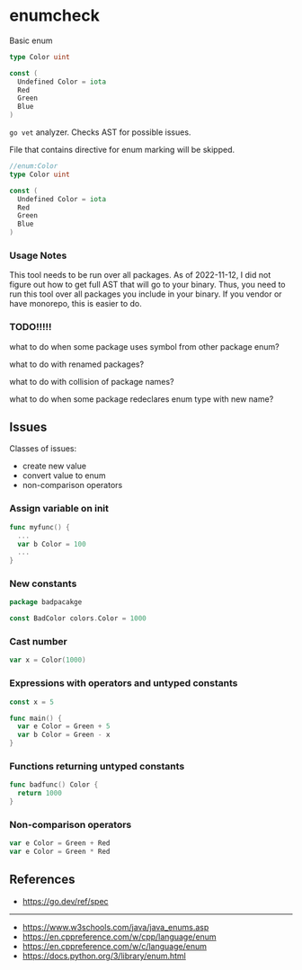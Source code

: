 # enumcheck

Basic enum
```go
type Color uint

const (
  Undefined Color = iota
  Red
  Green
  Blue
)
```

`go vet` analyzer. Checks AST for possible issues.

File that contains directive for enum marking will be skipped.
```go
//enum:Color
type Color uint

const (
  Undefined Color = iota
  Red
  Green
  Blue
)
```

### Usage Notes

This tool needs to be run over all packages.
As of 2022-11-12, I did not figure out how to get full AST that will go to your binary.
Thus, you need to run this tool over all packages you include in your binary.
If you vendor or have monorepo, this is easier to do.

### TODO!!!!!

what to do when some package uses symbol from other package enum?

what to do with renamed packages?

what to do with collision of package names?

what to do when some package redeclares enum type with new name?

## Issues

Classes of issues:
- create new value
- convert value to enum
- non-comparison operators

### Assign variable on init

```go
func myfunc() {
  ...
  var b Color = 100
  ...
}
```

### New constants

```go
package badpacakge

const BadColor colors.Color = 1000
```

### Cast number

```go
var x = Color(1000)
```

### Expressions with operators and untyped constants

```go
const x = 5

func main() {
  var e Color = Green + 5
  var b Color = Green - x
}
```

### Functions returning untyped constants

```go
func badfunc() Color {
  return 1000
}
```

### Non-comparison operators

```go
var e Color = Green + Red
var e Color = Green * Red
```

## References

* https://go.dev/ref/spec

----

* https://www.w3schools.com/java/java_enums.asp
* https://en.cppreference.com/w/cpp/language/enum
* https://en.cppreference.com/w/c/language/enum
* https://docs.python.org/3/library/enum.html
